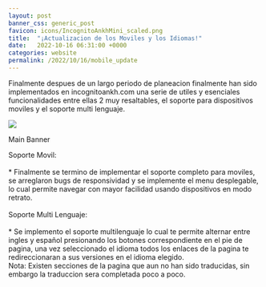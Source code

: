 ```yaml
---
layout: post
banner_css: generic_post
favicon: icons/IncognitoAnkhMini_scaled.png
title:  "¡Actualizacion de los Moviles y los Idiomas!"
date:   2022-10-16 06:31:00 +0000
categories: website
permalink: /2022/10/16/mobile_update
---
```

<!-- Content -->
<p class="justify">
Finalmente despues de un largo periodo de planeacion finalmente han sido implementados en incognitoankh.com una serie de utiles y esenciales funcionalidades entre ellas 2 muy resaltables, el soporte para dispositivos moviles y el soporte multi lenguaje. 
</p>

<div class="card flex_default gallery_item">
    <img src="{{ site.baseurl_root }}/assets/images/banners/main.png">  
    <p>Main Banner</p>  
</div>

<!--more-->
<p class="justify"> 
<span class="highlight">Soporte Movil:</span>
<br>
<br>
* Finalmente se termino de implementar el soporte completo para moviles, se arreglaron bugs de responsividad y se implemente el menu desplegable, lo cual permite navegar con mayor facilidad usando dispositivos en modo retrato.
<br>
<br>
<span class="highlight">Soporte Multi Lenguaje:</span>
<br>
<br>
* Se implemento el soporte multilenguaje lo cual te permite alternar entre ingles y español presionando los botones correspondiente en el pie de pagina, una vez seleccionado el idioma todos los enlaces de la pagina te redireccionaran a sus versiones en el idioma elegido.
<br>
Nota: Existen secciones de la pagina que aun no han sido traducidas, sin embargo la traduccion sera completada poco a poco.
</p>